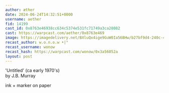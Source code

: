 ```yaml
---
author: æther
date: 2024-06-24T14:32:51+0000
username: aether
fid: 14199
cast_id: 0x8763e46938cc634c5374e531fc71749a3ca28082
cast: https://warpcast.com/aether/0x8763e469
image: https://imagedelivery.net/BXluQx4ige9GuW0Ia56BHw/b27bf9d4-240c-4afc-4806-ff187960df00/original
recast_author: w.o.n.o.w •|°
recast_username: wonow
recast_hash: https://warpcast.com/wonow/0x3a56052a
layout: post
---
```

'Untitled' (ca early 1970's)   
by J.B. Murray  
  
ink + marker on paper  

<img src='https://imagedelivery.net/BXluQx4ige9GuW0Ia56BHw/b27bf9d4-240c-4afc-4806-ff187960df00/original' alt='' referrerpolicy='no-referrer'/>